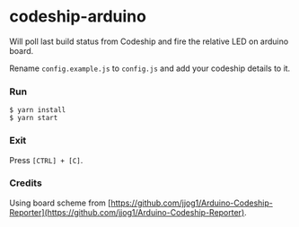 # codeship-arduino

Will poll last build status from Codeship and fire the relative LED on arduino
board.

Rename `config.example.js` to `config.js` and add your codeship details to it.

### Run

```
$ yarn install
$ yarn start
```

### Exit

Press `[CTRL] + [C]`.

### Credits

Using board scheme from
[https://github.com/jjog1/Arduino-Codeship-Reporter](https://github.com/jjog1/Arduino-Codeship-Reporter).
